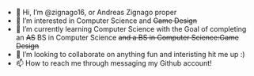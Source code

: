 - 👋 Hi, I’m @zignago16, or Andreas Zignago proper
- 👀 I’m interested in Computer Science and ~~Game Design~~
- 🌱 I’m currently learning Computer Science with the Goal of completing an ~~AS~~ BS in Computer Science ~~and a BS in Computer Science:Game Design~~
- 💞️ I’m looking to collaborate on anything fun and interisting hit me up :)
- 📫 How to reach me through messaging my Github account!

<!---
zignago16/zignago16 is a ✨ special ✨ repository because its `README.md` (this file) appears on your GitHub profile.
You can click the Preview link to take a look at your changes.
--->
